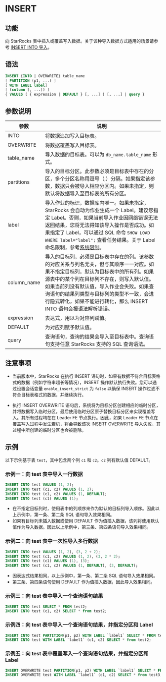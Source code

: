 # INSERT

## 功能

向 StarRocks 表中插入或覆盖写入数据。关于该种导入数据方式适用的场景请参考 [INSERT INTO 导入](../../../loading/InsertInto.md)。

## 语法

```SQL
INSERT {INTO | OVERWRITE} table_name
[ PARTITION (p1, ...) ]
[ WITH LABEL label]
[ (column [, ...]) ]
{ VALUES ( { expression | DEFAULT } [, ...] ) [, ...] | query }
```

## 参数说明

| **参数**    | **说明**                                                     |
| ----------- | ------------------------------------------------------------ |
| INTO        | 将数据追加写入目标表。                                       |
| OVERWRITE   | 将数据覆盖写入目标表。                                       |
| table_name  | 导入数据的目标表。可以为 `db_name.table_name` 形式。         |
| partitions  | 导入的目标分区。此参数必须是目标表中存在的分区，多个分区名称用逗号（,）分隔。如果指定该参数，数据只会被导入相应分区内。如果未指定，则默认将数据导入至目标表的所有分区。 |
| label       | 导入作业的标识，数据库内唯一。如果未指定，StarRocks 会自动为作业生成一个 Label。建议您指定 Label。否则，如果当前导入作业因网络错误无法返回结果，您将无法得知该导入操作是否成功。如果指定了 Label，可以通过 SQL 命令 `SHOW LOAD WHERE label="label";` 查看任务结果。关于 Label 命名限制，参考[系统限制](/reference/System_limit.md)。 |
| column_name | 导入的目标列，必须是目标表中存在的列。该参数的对应关系与列名无关，但与其顺序一一对应。如果不指定目标列，默认为目标表中的所有列。如果源表中的某个列在目标列不存在，则写入默认值。如果当前列没有默认值，导入作业会失败。如果查询语句的结果列类型与目标列的类型不一致，会进行隐式转化，如果不能进行转化，那么 INSERT INTO 语句会报语法解析错误。 |
| expression  | 表达式，用以为对应列赋值。                                   |
| DEFAULT     | 为对应列赋予默认值。                                         |
| query       | 查询语句，查询的结果会导入至目标表中。查询语句支持任意 StarRocks 支持的 SQL 查询语法。 |

## 注意事项

- 当前版本中，StarRocks 在执行 INSERT 语句时，如果有数据不符合目标表格式的数据（例如字符串超长等情况），INSERT 操作默认执行失败。您可以通过设置会话变量 `enable_insert_strict` 为 `false` 以确保 INSERT 操作过滤不符合目标表格式的数据，并继续执行。

- 执行 INSERT OVERWRITE 语句后，系统将为目标分区创建相应的临时分区，并将数据写入临时分区，最后使用临时分区原子替换目标分区来实现覆盖写入。其所有过程均在在 Leader FE 节点执行。因此，如果 Leader FE 节点在覆盖写入过程中发生宕机，将会导致该次 INSERT OVERWRITE 导入失败，其过程中所创建的临时分区也会被删除。

## 示例

以下示例基于表 `test`，其中包含两个列 `c1` 和 `c2`。`c2` 列有默认值 DEFAULT。

### 示例一：向 test 表中导入一行数据

```SQL
INSERT INTO test VALUES (1, 2);
INSERT INTO test (c1, c2) VALUES (1, 2);
INSERT INTO test (c1, c2) VALUES (1, DEFAULT);
INSERT INTO test (c1) VALUES (1);
```

- 在不指定目标列时，使用表中的列顺序来作为默认的目标列导入顺序。因此以上示例中，第一条、第二条 SQL 语句导入效果相同。
- 如果有目标列未插入数据或使用 DEFAULT 作为值插入数据，该列将使用默认值作为导入数据。因此以上示例中，第三条、第四条语句导入效果相同。

### 示例二：向 test 表中一次性导入多行数据

```SQL
INSERT INTO test VALUES (1, 2), (3, 2 + 2);
INSERT INTO test (c1, c2) VALUES (1, 2), (3, 2 * 2);
INSERT INTO test (c1) VALUES (1), (3);
INSERT INTO test (c1, c2) VALUES (1, DEFAULT), (3, DEFAULT);
```

- 因表达式结果相同，以上示例中，第一条、第二条 SQL 语句导入效果相同。
- 第三条、第四条语句使用 DEFAULT 作为值插入数据，因此导入效果相同。

### 示例三：向 test 表中导入一个查询语句结果

```SQL
INSERT INTO test SELECT * FROM test2;
INSERT INTO test (c1, c2) SELECT * from test2;
```

### 示例四：向 test 表中导入一个查询语句结果，并指定分区和 Label

```SQL
INSERT INTO test PARTITION(p1, p2) WITH LABEL `label1` SELECT * FROM test2;
INSERT INTO test WITH LABEL `label1` (c1, c2) SELECT * from test2;
```

### 示例五：向 test 表中覆盖写入一个查询语句结果，并指定分区和 Label

```SQL
INSERT OVERWRITE test PARTITION(p1, p2) WITH LABEL `label1` SELECT * FROM test3;
INSERT OVERWRITE test WITH LABEL `label1` (c1, c2) SELECT * from test3;
```
